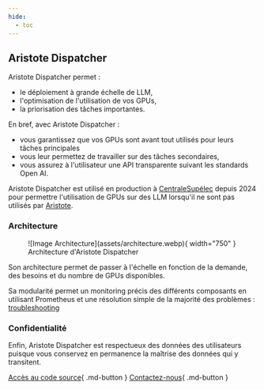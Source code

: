 ```yaml
---
hide:
  - toc
---
```


## Aristote Dispatcher

Aristote Dispatcher permet :

- le déploiement à grande échelle de LLM,
- l'optimisation de l'utilisation de vos GPUs,
- la priorisation des tâches importantes.

En bref, avec Aristote Dispatcher :

- vous garantissez que vos GPUs sont avant tout utilisés pour leurs tâches principales
- vous leur permettez de travailler sur des tâches secondaires,
- vous assurez à l'utilisateur une API transparente suivant les standards Open AI.

Aristote Dispatcher est utilisé en production à [CentraleSupélec](https://www.centralesupelec.fr) depuis 2024 pour permettre l'utilisation de GPUs sur des LLM lorsqu'il ne sont pas utilisés par [Aristote](https://www.centralesupelec.fr/fr/aristote-une-ia-au-service-de-lenseignement-superieur).

### Architecture

<figure markdown>
  ![Image Architecture](assets/architecture.webp){ width="750" }
  <figcaption>Architecture d'Aristote Dispatcher</figcaption>
</figure>

Son architecture permet de passer à l'échelle en fonction de la demande, des besoins et du nombre de GPUs disponibles.

Sa modularité permet un monitoring précis des différents composants en utilisant Prometheus et une résolution simple de la majorité des problèmes : [troubleshooting](/aristote-dispatcher/troubleshooting/)

### Confidentialité

Enfin, Aristote Dispatcher est respectueux des données des utilisateurs puisque vous conservez en permanence la maîtrise des données qui y transitent.

[Accès au code source](https://github.com/CentraleSupelec/aristote-dispatcher){ .md-button }
[Contactez-nous](mailto:contact.opensource@centralesupelec.fr){ .md-button }
